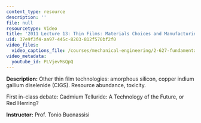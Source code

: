 ```yaml
---
content_type: resource
description: ''
file: null
resourcetype: Video
title: '2011 Lecture 13: Thin Films: Materials Choices and Manufacturing, Part II'
uid: 37e9f3f4-aa97-445c-8203-812f570bf2f0
video_files:
  video_captions_file: /courses/mechanical-engineering/2-627-fundamentals-of-photovoltaics-fall-2013/lecture-videos-slides/2011-lecture-13-thin-films-materials-choices-and-manufacturing-part-ii/PLVjevMsQpQ.vtt
video_metadata:
  youtube_id: PLVjevMsQpQ
---
```


**Description:** Other thin film technologies: amorphous silicon, copper indium gallium diselenide (CIGS). Resource abundance, toxicity.

First in-class debate: Cadmium Telluride: A Technology of the Future, or Red Herring?

**Instructor:** Prof. Tonio Buonassisi